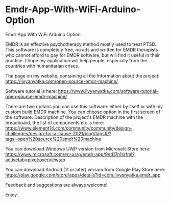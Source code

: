 # Emdr-App-With-WiFi-Arduino-Option
Emdr App With WiFi Arduino Option

EMDR is an effective psychotherapy method mostly used to treat PTSD. 
This software is completely free, no ads and written for EMDR therapists who cannot afford to pay for EMDR software, but will find it useful in their practice.
I hope my application will help people, especially from the countries with humanitarian crises.


The page on my website, containing all the information about the project:
https://ilvyanyatka.com/open-source-emdr-machine/


Software tutorial is here:
https://www.ilvyanyatka.com/software-tutorial-open-source-emdr-machine/


There are two options you can use this software: either by itself or with my custom build EMDR machine. You can choose option in the first screen of the software.
Description of the project's EMDR machine with the breadboard, the list of components etc is here:
https://www.element14.com/community/community/design-challenges/design-for-a-cause-2021/blog/tags#/?tags=open%20source%20emdr%20machine


You can download Windows UWP version from Microsoft Store here: 
https://www.microsoft.com/en-us/p/emdr-app/9nd17n1srfml?activetab=pivot:overviewtab


You can download Android (11 or later) version from Google Play Store here: 
https://play.google.com/store/apps/details?id=com.ilvyanyatka.emdr_app


Feedback and suggestions are always welcome!


Enjoy.


